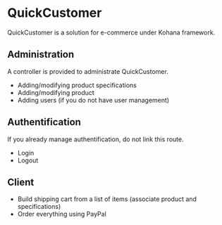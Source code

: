 # QuickCustomer

QuickCustomer is a solution for e-commerce under Kohana framework.

## Administration

A controller is provided to administrate QuickCustomer.

* Adding/modifying product specifications
* Adding/modifying product
* Adding users (if you do not have user management)

## Authentification

If you already manage authentification, do not link this route.

* Login
* Logout

## Client

* Build shipping cart from a list of items (associate product and specifications)
* Order everything using PayPal